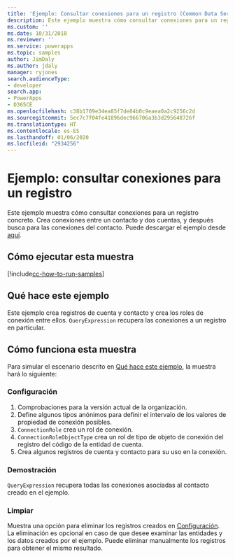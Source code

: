 ```yaml
---
title: 'Ejemplo: Consultar conexiones para un registro (Common Data Service) | Microsoft Docs'
description: Este ejemplo muestra cómo consultar conexiones para un registro concreto.
ms.custom: ''
ms.date: 10/31/2018
ms.reviewer: ''
ms.service: powerapps
ms.topic: samples
author: JimDaly
ms.author: jdaly
manager: ryjones
search.audienceType:
- developer
search.app:
- PowerApps
- D365CE
ms.openlocfilehash: c38b1709e34ea85f7de84b0c9eaea0a2c9256c2d
ms.sourcegitcommit: 5ec7c7f04fe41896dec966706a3b3d295648726f
ms.translationtype: HT
ms.contentlocale: es-ES
ms.lasthandoff: 01/06/2020
ms.locfileid: "2934256"
---
```

# <a name="sample-query-connections-by-a-record"></a>Ejemplo: consultar conexiones para un registro 

<!-- https://docs.microsoft.com/dynamics365/customer-engagement/developer/sample-query-connections-record-early-bound -->

Este ejemplo muestra cómo consultar conexiones para un registro concreto. Crea conexiones entre un contacto y dos cuentas, y después busca para las conexiones del contacto. Puede descargar el ejemplo desde [aquí](https://github.com/Microsoft/PowerApps-Samples/tree/master/cds/orgsvc/C%23/QueryByRecord).

## <a name="how-to-run-this-sample"></a>Cómo ejecutar esta muestra

[!include[cc-how-to-run-samples](../../includes/cc-how-to-run-samples.md)]

## <a name="what-this-sample-does"></a>Qué hace este ejemplo

Este ejemplo crea registros de cuenta y contacto y crea los roles de conexión entre ellos. `QueryExpression` recupera las conexiones a un registro en particular.

## <a name="how-this-sample-works"></a>Cómo funciona esta muestra

Para simular el escenario descrito en [Qué hace este ejemplo](#what-this-sample-does), la muestra hará lo siguiente:

### <a name="setup"></a>Configuración

1. Comprobaciones para la versión actual de la organización.
2. Define algunos tipos anónimos para definir el intervalo de los valores de propiedad de conexión posibles.
3. `ConnectionRole` crea un rol de conexión.
4. `ConnectionRoleObjectType` crea un rol de tipo de objeto de conexión del registro del código de la entidad de cuenta. 
5. Crea algunos registros de cuenta y contacto para su uso en la conexión.

### <a name="demonstrate"></a>Demostración

`QueryExpression` recupera todas las conexiones asociadas al contacto creado en el ejemplo.

### <a name="clean-up"></a>Limpiar

Muestra una opción para eliminar los registros creados en [Configuración](#setup). La eliminación es opcional en caso de que desee examinar las entidades y los datos creados por el ejemplo. Puede eliminar manualmente los registros para obtener el mismo resultado.
